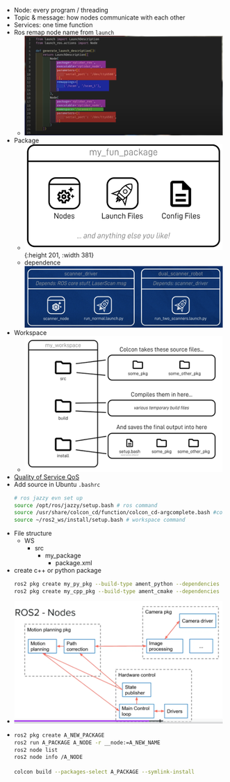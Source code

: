 - Node: every program / threading
- Topic & message: how nodes communicate with each other
- Services: one time function
- Ros remap node name from `launch`
	- ![image.png](../assets/image_1686260428021_0.png)
- Package
	- ![image.png](../assets/image_1686260792774_0.png){:height 201, :width 381}
	- dependence
	  ![image.png](../assets/image_1686260853143_0.png)
- Workspace
	- ![image.png](../assets/image_1686261313552_0.png)
- [Quality of Service QoS](https://docs.ros.org/en/foxy/Concepts/About-Quality-of-Service-Settings.html)
- Add source in Ubuntu `.bashrc`
  ```bash
  # ros jazzy evn set up
  source /opt/ros/jazzy/setup.bash # ros command
  source /usr/share/colcon_cd/function/colcon_cd-argcomplete.bash #colcon autocomplete
  source ~/ros2_ws/install/setup.bash # workspace command
  ```
- File structure
	- WS
		- src
			- my_package
				- package.xml
- create c++ or python package
  ```bash
  ros2 pkg create my_py_pkg --build-type ament_python --dependencies rclpy
  ros2 pkg create my_cpp_pkg --build-type ament_cmake --dependencies rclcpp
  ```
- ![image.png](../assets/image_1733300939828_0.png)
- ```bash
  ros2 pkg create A_NEW_PACKAGE
  ros2 run A_PACKAGE A_NODE -r __node:=A_NEW_NAME
  ros2 node list
  ros2 node info /A_NODE
  
  colcon build --packages-select A_PACKAGE --symlink-install
  ```